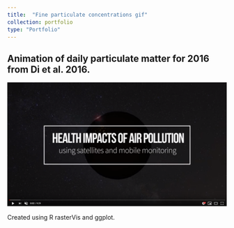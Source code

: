 ```yaml
---
title:  "Fine particulate concentrations gif"
collection: portfolio
type: "Portfolio"
---
```

## Animation of daily particulate matter for 2016 from Di et al. 2016.
<img src='/images/still.PNG'>

Created using R rasterVis and ggplot.
